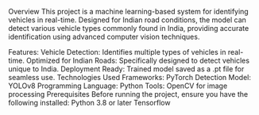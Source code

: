 Overview
This project is a machine learning-based system for identifying vehicles in real-time. Designed for Indian road conditions, the model can detect various vehicle types commonly found in India, providing accurate identification using advanced computer vision techniques.

Features:
Vehicle Detection: Identifies multiple types of vehicles in real-time.
Optimized for Indian Roads: Specifically designed to detect vehicles unique to India.
Deployment Ready: Trained model saved as a .pt file for seamless use.
Technologies Used
Frameworks: PyTorch
Detection Model: YOLOv8
Programming Language: Python
Tools: OpenCV for image processing
Prerequisites
Before running the project, ensure you have the following installed:
Python 3.8 or later
Tensorflow
